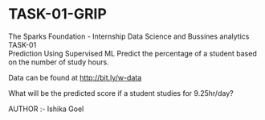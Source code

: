# TASK-01-GRIP

The Sparks Foundation - Internship 
Data Science and Bussines analytics  
TASK-01\
Prediction Using Supervised ML 
Predict the percentage of a student based on the number of study hours.

Data can be found at http://bit.ly/w-data

What will be the predicted score if a student studies for 9.25hr/day?

AUTHOR :- Ishika Goel
